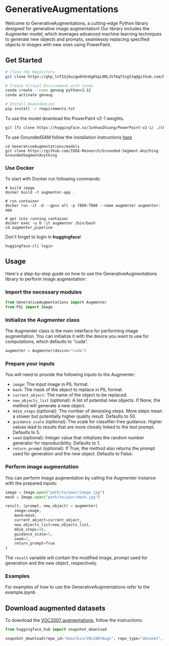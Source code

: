 # GenerativeAugmentations

Welcome to GenerativeAugmentations, a cutting-edge Python library designed for generative image augmentation! Our library includes the Augmenter model, which leverages advanced machine learning techniques to generate new objects and prompts, seamlessly replacing specified objects in images with new ones using PowerPaint.

## Get Started

```bash
# Clone the Repository
git clone https://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@github.com/DorinDaniil/augmenter_pipeline.git

# Create Virtual Environment with Conda
conda create --name genaug python=3.12
conda activate genaug

# Install Dependencies
pip install -r requirements.txt
```
To use the model download the PowerPaint v2-1 weights.
```bash
git lfs clone https://huggingface.co/JunhaoZhuang/PowerPaint-v2-1/ ./checkpoints/ppt-v2-1
```

To use GroundedSAM follow the installation instructions [here](https://github.com/IDEA-Research/Grounded-Segment-Anything/tree/main)

```
cd GenerativeAugmentations/models
git clone https://github.com/IDEA-Research/Grounded-Segment-Anything GroundedSegmentAnything
```

### Use Docker
To start with Docker run following commands:
```
# build image
docker build -t augmenter-app .

# run container
docker run -it -d --gpus all -p 7860:7860 --name augmenter augmenter-app

# get into running container
docker exec -u 0 -it augmenter /bin/bash 
cd augmenter_pipeline 
```

Don't forget to login in **huggingface**!
```
huggingface-cli login
```

## Usage

Here's a step-by-step guide on how to use the GenerativeAugmentations library to perform image augmentation:

### Import the necessary modules

```python
from GenerativeAugmentations import Augmenter
from PIL import Image
```

### Initialize the Augmenter class

The Augmenter class is the main interface for performing image augmentation. You can initialize it with the device you want to use for computations, which defaults to "cuda".

```python
augmenter = Augmenter(device="cuda")
```

### Prepare your inputs

You will need to provide the following inputs to the Augmenter:

- `image`: The input image in PIL format.
- `mask`: The mask of the object to replace in PIL format.
- `current_object`: The name of the object to be replaced.
- `new_objects_list` (optional): A list of potential new objects. If None, the method will generate a new object.
- `ddim_steps` (optional): The number of denoising steps. More steps mean a slower but potentially higher quality result. Defaults to 50.
- `guidance_scale` (optional): The scale for classifier-free guidance. Higher values lead to results that are more closely linked to the text prompt. Defaults to 5.
- `seed` (optional): Integer value that initializes the random number generator for reproducibility. Defaults to 1.
- `return_prompt` (optional): If True, the method also returns the prompt used for generation and the new object. Defaults to False.

### Perform image augmentation

You can perform image augmentation by calling the Augmenter instance with the prepared inputs:

```python
image = Image.open("path/to/your/image.jpg")
mask = Image.open("path/to/your/mask.jpg")

result, (prompt, new_object) = augmenter(
    image=image,
    mask=mask,
    current_object=current_object,
    new_objects_list=new_objects_list,
    ddim_steps=50,
    guidance_scale=5,
    seed=1,
    return_prompt=True
)
```

The `result` variable will contain the modified image, prompt used for generation and the new object, respectively.

### Examples

For examples of how to use the GenerativeAugmentations refer to the example.ipynb

## Download augmented datasets

To download the [VOC2007 augmentations](https://huggingface.co/datasets/danulkin/VOC2007Augs), follow the instructions:
```python
from huggingface_hub import snapshot_download

snapshot_download(repo_id="danulkin/VOC2007Augs", repo_type="dataset", local_dir = "./VOC2007Augs")
```

